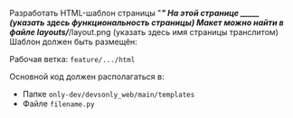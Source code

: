 Разработать HTML-шаблон страницы "_____"
На этой странице _____ (указать здесь функциональность страницы)
Макет можно найти в файле layouts/_____/layout.png (указать здесь имя страницы транслитом)
Шаблон должен быть размещён:

Рабочая ветка:
`feature/.../html`

Основной код должен располагаться в:
* Папке `only-dev/devsonly_web/main/templates`
* Файле `filename.py`